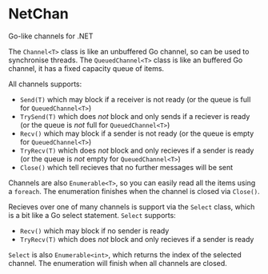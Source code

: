 # NetChan
Go-like channels for .NET

The `Channel<T>` class is like an unbuffered Go channel, so can be used to synchronise threads.
The `QueuedChannel<T>` class is like an buffered Go channel, it has a fixed capacity queue of items.

All channels supports:
* `Send(T)` which may block if a receiver is not ready (or the queue is full for `QueuedChannel<T>`)
* `TrySend(T)` which does _not_ block and only sends if a reciever is ready (or the queue is _not_ full for `QueuedChannel<T>`)
* `Recv()` which may block if a sender is not ready (or the queue is empty for `QueuedChannel<T>`)
* `TryRecv(T)` which does _not_ block and only recieves if a sender is ready (or the queue is _not_ empty for `QueuedChannel<T>`)
* `Close()` which tell recieves that no further messages will be sent

Channels are also `Enumerable<T>`, so you can easily read all the items using a `foreach`.  The enumeration finishes when the channel is closed via `Close()`.

Recieves over one of many channels is support via the `Select` class, which is a bit like a Go select statement.
`Select` supports:
* `Recv()` which may block if no sender is ready
* `TryRecv(T)` which does _not_ block and only recieves if a sender is ready

`Select` is also  `Enumerable<int>`, which returns the index of the selected channel.  The enumeration will finish when all channels are closed.
